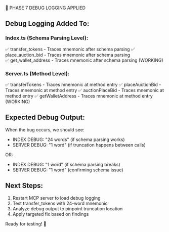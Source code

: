 🔧 PHASE 7 DEBUG LOGGING APPLIED

## Debug Logging Added To:

### Index.ts (Schema Parsing Level):
✅ transfer_tokens - Traces mnemonic after schema parsing
✅ place_auction_bid - Traces mnemonic after schema parsing  
✅ get_wallet_address - Traces mnemonic after schema parsing (WORKING)

### Server.ts (Method Level):
✅ transferTokens - Traces mnemonic at method entry
✅ placeAuctionBid - Traces mnemonic at method entry
✅ auctionPlaceBid - Traces mnemonic at method entry
✅ getWalletAddress - Traces mnemonic at method entry (WORKING)

## Expected Debug Output:
When the bug occurs, we should see:
- INDEX DEBUG: "24 words" (if schema parsing works)
- SERVER DEBUG: "1 word" (if truncation happens between calls)

OR:
- INDEX DEBUG: "1 word" (if schema parsing breaks)
- SERVER DEBUG: "1 word" (confirming schema issue)

## Next Steps:
1. Restart MCP server to load debug logging
2. Test transfer_tokens with 24-word mnemonic
3. Analyze debug output to pinpoint truncation location
4. Apply targeted fix based on findings

Ready for testing! 🚀
